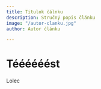 ```yaml
---
title: Titulok čálnku
description: Stručný popis článku
image: "/autor-clanku.jpg"
author: Autor článku

---
```

# Téééééést

Lolec 